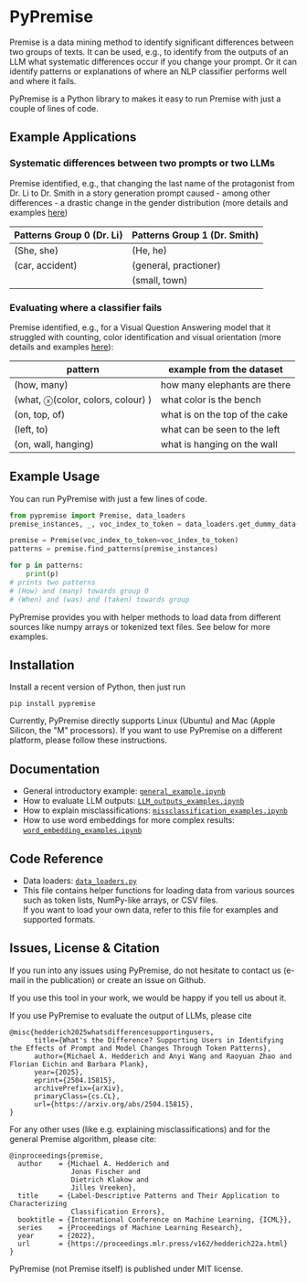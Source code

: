 # PyPremise

Premise is a data mining method to identify significant differences between two groups of texts. It can be used, e.g., to identify from the outputs of an LLM what systematic differences occur if you change your prompt. Or it can identify patterns or explanations of where an NLP classifier performs well 
and where it fails.

PyPremise is a Python library to makes it easy to run Premise with just a couple of lines of code.

## Example Applications

### Systematic differences between two prompts or two LLMs
Premise identified, e.g., that changing the last name of the protagonist from Dr. Li to Dr. Smith in a story generation prompt caused - among other differences - a drastic change in the gender distribution (more details and examples [here](https://arxiv.org/abs/2504.15815))

| Patterns Group 0 (Dr. Li)                                      | Patterns Group 1 (Dr. Smith)       |
|----------------------------------------------|--------------------------------|
| (She, she)                                  | (He, he)   |
| (car, accident)             | (general, practioner)        |
|                                | (small, town) |

### Evaluating where a classifier fails
Premise identified, e.g., for a Visual Question Answering model that it struggled with counting, color identification and visual orientation (more details and examples [here](https://proceedings.mlr.press/v162/hedderich22a.html)):

| pattern                                      | example from the dataset       |
|----------------------------------------------|--------------------------------|
| (how, many)                                  | how many elephants are there   |
| (what, ⓧ(color, colors, colour) )            | what color is the bench        |
| (on, top, of)                                | what is on the top of the cake |
| (left, to)                                   | what can be seen to the left   |
| (on, wall, hanging)                          | what is hanging on the wall    |




## Example Usage
You can run
PyPremise with just a few lines of code.

```python
from pypremise import Premise, data_loaders
premise_instances, _, voc_index_to_token = data_loaders.get_dummy_data()

premise = Premise(voc_index_to_token=voc_index_to_token)
patterns = premise.find_patterns(premise_instances)

for p in patterns:
    print(p)
# prints two patterns
# (How) and (many) towards group 0
# (When) and (was) and (taken) towards group 
```

PyPremise provides you with helper methods to load data from different sources like numpy arrays or tokenized text files. See below for more examples.

## Installation
Install a recent version of Python, then just run
```
pip install pypremise
```

Currently, PyPremise directly supports  Linux (Ubuntu) and Mac (Apple Silicon, the "M" processors). If you want to use PyPremise on a different platform, please follow these instructions.

## Documentation
- General introductory example: [`general_example.ipynb`](./documentation/general_example.ipynb)
- How to evaluate LLM outputs: [`LLM_outputs_examples.ipynb`](./documentation/LLM_outputs_examples.ipynb)
- How to explain misclassifications: [`missclassification_examples.ipynb`](./documentation/missclassification_examples.ipynb)
- How to use word embeddings for more complex results: [`word_embedding_examples.ipynb`](./documentation/word_embedding_examples.ipynb)

## Code Reference

- Data loaders: [`data_loaders.py`](./src/pypremise/data_loaders.py)
- This file contains helper functions for loading data from various sources such as token lists, NumPy-like arrays, or CSV files.  
  If you want to load your own data, refer to this file for examples and supported formats.

## Issues, License & Citation

If you run into any issues using PyPremise, do not hesitate to contact us (e-mail in the publication) or create an issue on Github.

If you use this tool in your work, we would be happy if you tell us about it.

If you use PyPremise to evaluate the output of LLMs, please cite

```
@misc{hedderich2025whatsdifferencesupportingusers,
      title={What's the Difference? Supporting Users in Identifying the Effects of Prompt and Model Changes Through Token Patterns}, 
      author={Michael A. Hedderich and Anyi Wang and Raoyuan Zhao and Florian Eichin and Barbara Plank},
      year={2025},
      eprint={2504.15815},
      archivePrefix={arXiv},
      primaryClass={cs.CL},
      url={https://arxiv.org/abs/2504.15815}, 
}
```

For any other uses (like e.g. explaining misclassifications) and for the general Premise algorithm, please cite:

```
@inproceedings{premise,
  author    = {Michael A. Hedderich and
               Jonas Fischer and
               Dietrich Klakow and
               Jilles Vreeken},
  title     = {Label-Descriptive Patterns and Their Application to Characterizing
               Classification Errors},
  booktitle = {International Conference on Machine Learning, {ICML}},
  series    = {Proceedings of Machine Learning Research},
  year      = {2022},
  url       = {https://proceedings.mlr.press/v162/hedderich22a.html}
}
```

PyPremise (not Premise itself) is published under MIT license.
